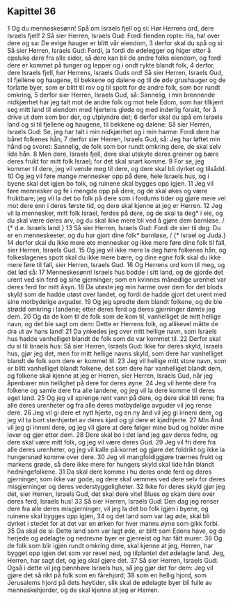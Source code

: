## Kapittel 36

1 Og du menneskesønn! Spå om Israels fjell og si: Hør Herrens ord, dere Israels fjell!
2 Så sier Herren, Israels Gud: Fordi fienden ropte: Ha, ha! over dere og sa: De evige hauger er blitt vår eiendom,
3 derfor skal du spå og si: Så sier Herren, Israels Gud: Fordi, ja fordi de ødelegger og higer etter å opsluke dere fra alle sider, så dere kan bli de andre folks eiendom, og fordi dere er kommet på tunger og lepper og i ondt rykte blandt folk,
4 derfor, dere Israels fjell, hør Herrens, Israels Guds ord! Så sier Herren, Israels Gud, til fjellene og haugene, til bekkene og dalene og til de øde grushauger og de forlatte byer, som er blitt til rov og til spott for de andre folk, som bor rundt omkring,
5 derfor sier Herren, Israels Gud, så: Sannelig, i min brennende nidkjærhet har jeg talt mot de andre folk og mot hele Edom, som har tilkjent seg mitt land til eiendom med hjertens glede og med inderlig forakt, for å drive ut dem som bor der, og utplyndre det;
6 derfor skal du spå om Israels land og si til fjellene og haugene, til bekkene og dalene: Så sier Herren, Israels Gud: Se, jeg har talt i min nidkjærhet og i min harme: Fordi dere har båret folkenes hån,
7 derfor sier Herren, Israels Gud, så: Jeg har løftet min hånd og svoret: Sannelig, de folk som bor rundt omkring dere, de skal selv lide hån.
8 Men dere, Israels fjell, dere skal utskyte deres greiner og bære deres frukt for mitt folk Israel; for det skal snart komme.
9 For se, jeg kommer til dere, jeg vil vende meg til dere, og dere skal bli dyrket og tilsådd.
10 Og jeg vil føre mange mennesker opp på dere, hele Israels hus, og i byene skal det igjen bo folk, og ruinene skal bygges opp igjen.
11 Jeg vil føre mennesker og fe i mengde opp på dere, og de skal økes og være fruktbare; jeg vil la det bo folk på dere som i fordums tider og gjøre mere vel mot dere enn i deres første tid, og dere skal kjenne at jeg er Herren.
12 Jeg vil la mennesker, mitt folk Israel, ferdes på dere, og de skal ta deg* i eie, og du skal være deres arv, og du skal ikke mere bli ved å gjøre dem barnløse. / {* d.e. Israels land.}
13 Så sier Herren, Israels Gud: Fordi de sier til deg: Du er en menneskeeter, og du har gjort dine folk* barnløse, / {* Israel og Juda.}
14 derfor skal du ikke mere ete mennesker og ikke mere føre dine folk til fall, sier Herren, Israels Gud.
15 Og jeg vil ikke mere la deg høre folkenes hån, og folkeslagenes spott skal du ikke mere bære, og dine egne folk skal du ikke mere føre til fall, sier Herren, Israels Gud.
16 Og Herrens ord kom til meg, og det lød så:
17 Menneskesønn! Israels hus bodde i sitt land, og de gjorde det urent ved sin ferd og sine gjerninger; som en kvinnes månedlige urenhet var deres ferd for mitt åsyn.
18 Da utøste jeg min harme over dem for det blods skyld som de hadde utøst over landet, og fordi de hadde gjort det urent med sine motbydelige avguder.
19 Og jeg spredte dem blandt folkene, og de ble strødd omkring i landene; etter deres ferd og deres gjerninger dømte jeg dem.
20 Og da de kom til de folk som de kom til, vanhelliget de mitt hellige navn, og det ble sagt om dem: Dette er Herrens folk, og allikevel måtte de dra ut av hans land!
21 Da ynkedes jeg over mitt hellige navn, som Israels hus hadde vanhelliget blandt de folk som de var kommet til.
22 Derfor skal du si til Israels hus: Så sier Herren, Israels Gud: Ikke for deres skyld, Israels hus, gjør jeg det, men for mitt hellige navns skyld, som dere har vanhelliget blandt de folk som dere er kommet til.
23 Jeg vil hellige mitt store navn, som er blitt vanhelliget blandt folkene, det som dere har vanhelliget blandt dem, og folkene skal kjenne at jeg er Herren, sier Herren, Israels Gud, når jeg åpenbarer min hellighet på dere for deres øyne.
24 Jeg vil hente dere fra folkene og samle dere fra alle landene, og jeg vil la dere komme til deres eget land.
25 Og jeg vil sprenge rent vann på dere, og dere skal bli rene; fra alle deres urenheter og fra alle deres motbydelige avguder vil jeg rense dere.
26 Jeg vil gi dere et nytt hjerte, og en ny ånd vil jeg gi inneni dere, og jeg vil ta bort stenhjertet av deres kjød og gi dere et kjødhjerte.
27 Min Ånd vil jeg gi inneni dere, og jeg vil gjøre at dere følger mine bud og holder mine lover og gjør etter dem.
28 Dere skal bo i det land jeg gav deres fedre, og dere skal være mitt folk, og jeg vil være deres Gud.
29 Jeg vil fri dere fra alle deres urenheter, og jeg vil kalle på kornet og gjøre det foldrikt og ikke la hungersnød komme over dere.
30 Jeg vil mangfoldiggjøre trærnes frukt og markens grøde, så dere ikke mere for hungers skyld skal lide hån blandt hedningefolkene.
31 Da skal dere komme i hu deres onde ferd og deres gjerninger, som ikke var gode, og dere skal vemmes ved dere selv for deres misgjerninger og deres vederstyggeligheter.
32 Ikke for deres skyld gjør jeg det, sier Herren, Israels Gud, det skal dere vite! Blues og skam dere over deres ferd, Israels hus!
33 Så sier Herren, Israels Gud: Den dag jeg renser dere fra alle deres misgjerninger, vil jeg la det bo folk igjen i byene, og ruinene skal bygges opp igjen,
34 og det land som var lag øde, skal bli dyrket i stedet for at det var en ørken for hver manns øyne som gikk forbi.
35 Da skal de si: Dette land som var lagt øde, er blitt som Edens have, og de herjede og ødelagte og nedrevne byer er gjenreist og har fått murer.
36 Og de folk som blir igjen rundt omkring dere, skal kjenne at jeg, Herren, har bygget opp igjen det som var revet ned, og tilplantet det ødelagte land. Jeg, Herren, har sagt det, og jeg skal gjøre det.
37 Så sier Herren, Israels Gud: Også i dette vil jeg bønnhøre Israels hus, så jeg gjør det for dem: Jeg vil gjøre det så rikt på folk som en fårehjord;
38 som en hellig hjord, som Jerusalems hjord på dets høytider, slik skal de ødelagte byer bli fulle av menneskehjorder, og de skal kjenne at jeg er Herren.
